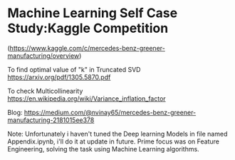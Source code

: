 # Machine Learning Self Case Study:Kaggle Competition 
(https://www.kaggle.com/c/mercedes-benz-greener-manufacturing/overview)

To find optimal value of "k" in Truncated SVD
https://arxiv.org/pdf/1305.5870.pdf

To check Multicollinearity
https://en.wikipedia.org/wiki/Variance_inflation_factor

Blog: https://medium.com/@nvinay65/mercedes-benz-greener-manufacturing-2181015ee378

Note: Unfortunately i haven't tuned the Deep learning Models in file named Appendix.ipynb, i'll do it at update in future.
      Prime focus was on Feature Engineering, solving the task using Machine Learning algorithms.
